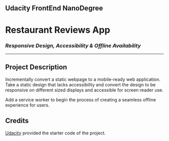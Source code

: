 ## Udacity FrontEnd NanoDegree

# Restaurant Reviews App
### _Responsive Design, Accessibility & Offline Availability_
---

## Project Description

Incrementally convert a static webpage to a mobile-ready web application. Take a static design that lacks accessibility and convert the design to be responsive on different sized displays and accessible for screen reader use. 

Add a service worker to begin the process of creating a seamless offline experience for users.

## Credits

[Udacity](https://eu.udacity.com/) provided the starter code of the project.



